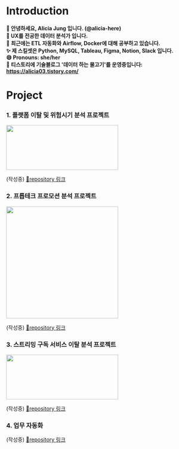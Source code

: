 # Introduction
**👋 안녕하세요, Alicia Jung 입니다. (@alicia-here)                       
👀 UX를 전공한 데이터 분석가 입니다.                      
🌱 최근에는 ETL 자동화와 Airflow, Docker에 대해 공부하고 있습니다.                      
✨ 제 스킬셋은 Python, MySQL, Tableau, Figma, Notion, Slack 입니다.                           
😄 Pronouns: she/her                        
🔗 티스토리에 기술블로그 '데이터 하는 물고기'를 운영중입니다: https://alicia03.tistory.com/**

# Project
### 1. 플랫폼 이탈 및 위험시기 분석 프로젝트
<img src="https://github.com/user-attachments/assets/8a6ef6c9-0ff7-45a8-a59d-96fa5f327b40" width="300" height="120"/>

(작성중) 
[🔗repository 링크](https://github.com/alicia-here/platform-project.git)

### 2. 프롭테크 프로모션 분석 프로젝트 
<img src="https://github.com/user-attachments/assets/3127644c-eea9-4d5e-a1f8-d48ca780f22d" width="300" height="300"/>

(작성중)
[🔗repository 링크](https://github.com/alicia-here/proptech-promtion-project.git)

### 3. 스트리밍 구독 서비스 이탈 분석 프로젝트 
<img src="https://github.com/user-attachments/assets/f113ad60-247c-4002-a5a5-8902c5a51aaf" width="300" height="120"/>

(작성중)
[🔗repository 링크](https://github.com/alicia-here/streaming-subsciption-project.git)

### 4. 업무 자동화 
(작성중) 
[🔗repository 링크](https://github.com/alicia-here/ecommerce-automization.git)

<!---
alicia-here/alicia-here is a ✨ special ✨ repository because its `README.md` (this file) appears on your GitHub profile.
You can click the Preview link to take a look at your changes.
--->
